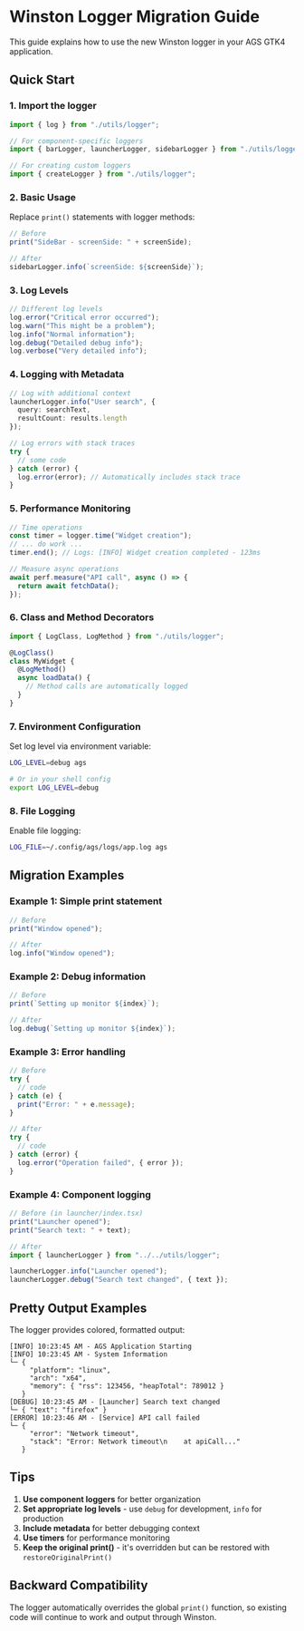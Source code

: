 # Winston Logger Migration Guide

This guide explains how to use the new Winston logger in your AGS GTK4 application.

## Quick Start

### 1. Import the logger

```typescript
import { log } from "./utils/logger";

// For component-specific loggers
import { barLogger, launcherLogger, sidebarLogger } from "./utils/logger";

// For creating custom loggers
import { createLogger } from "./utils/logger";
```

### 2. Basic Usage

Replace `print()` statements with logger methods:

```typescript
// Before
print("SideBar - screenSide: " + screenSide);

// After
sidebarLogger.info(`screenSide: ${screenSide}`);
```

### 3. Log Levels

```typescript
// Different log levels
log.error("Critical error occurred");
log.warn("This might be a problem");
log.info("Normal information");
log.debug("Detailed debug info");
log.verbose("Very detailed info");
```

### 4. Logging with Metadata

```typescript
// Log with additional context
launcherLogger.info("User search", { 
  query: searchText, 
  resultCount: results.length 
});

// Log errors with stack traces
try {
  // some code
} catch (error) {
  log.error(error); // Automatically includes stack trace
}
```

### 5. Performance Monitoring

```typescript
// Time operations
const timer = logger.time("Widget creation");
// ... do work ...
timer.end(); // Logs: [INFO] Widget creation completed - 123ms

// Measure async operations
await perf.measure("API call", async () => {
  return await fetchData();
});
```

### 6. Class and Method Decorators

```typescript
import { LogClass, LogMethod } from "./utils/logger";

@LogClass()
class MyWidget {
  @LogMethod()
  async loadData() {
    // Method calls are automatically logged
  }
}
```

### 7. Environment Configuration

Set log level via environment variable:

```bash
LOG_LEVEL=debug ags

# Or in your shell config
export LOG_LEVEL=debug
```

### 8. File Logging

Enable file logging:

```bash
LOG_FILE=~/.config/ags/logs/app.log ags
```

## Migration Examples

### Example 1: Simple print statement

```typescript
// Before
print("Window opened");

// After
log.info("Window opened");
```

### Example 2: Debug information

```typescript
// Before
print(`Setting up monitor ${index}`);

// After
log.debug(`Setting up monitor ${index}`);
```

### Example 3: Error handling

```typescript
// Before
try {
  // code
} catch (e) {
  print("Error: " + e.message);
}

// After
try {
  // code
} catch (error) {
  log.error("Operation failed", { error });
}
```

### Example 4: Component logging

```typescript
// Before (in launcher/index.tsx)
print("Launcher opened");
print("Search text: " + text);

// After
import { launcherLogger } from "../../utils/logger";

launcherLogger.info("Launcher opened");
launcherLogger.debug("Search text changed", { text });
```

## Pretty Output Examples

The logger provides colored, formatted output:

```
[INFO] 10:23:45 AM - AGS Application Starting
[INFO] 10:23:45 AM - System Information
└─ {
     "platform": "linux",
     "arch": "x64",
     "memory": { "rss": 123456, "heapTotal": 789012 }
   }
[DEBUG] 10:23:45 AM - [Launcher] Search text changed
└─ { "text": "firefox" }
[ERROR] 10:23:46 AM - [Service] API call failed
└─ {
     "error": "Network timeout",
     "stack": "Error: Network timeout\n    at apiCall..."
   }
```

## Tips

1. **Use component loggers** for better organization
2. **Set appropriate log levels** - use `debug` for development, `info` for production
3. **Include metadata** for better debugging context
4. **Use timers** for performance monitoring
5. **Keep the original print()** - it's overridden but can be restored with `restoreOriginalPrint()`

## Backward Compatibility

The logger automatically overrides the global `print()` function, so existing code will continue to work and output through Winston.